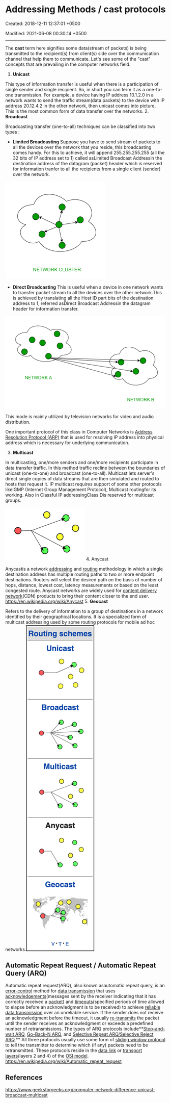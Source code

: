 # Addressing Methods / cast protocols

Created: 2018-12-11 12:37:01 +0500

Modified: 2021-06-08 00:30:14 +0500

---

The **cast** term here signifies some data(stream of packets) is being transmitted to the recipient(s) from client(s) side over the communication channel that help them to communicate. Let's see some of the "cast" concepts that are prevailing in the computer networks field.

1. **Unicast**

This type of information transfer is useful when there is a participation of single sender and single recipient. So, in short you can term it as a one-to-one transmission. For example, a device having IP address 10.1.2.0 in a network wants to send the traffic stream(data packets) to the device with IP address 20.12.4.2 in the other network, then unicast comes into picture. This is the most common form of data transfer over the networks.
2.  **Broadcast**

Broadcasting transfer (one-to-all) techniques can be classified into two types :

- **Limited Broadcasting**
    Suppose you have to send stream of packets to all the devices over the network that you reside, this broadcasting comes handy. For this to achieve, it will append 255.255.255.255 (all the 32 bits of IP address set to 1) called asLimited Broadcast Addressin the destination address of the datagram (packet) header which is reserved for information tranfer to all the recipients from a single client (sender) over the network.

![image](media/Addressing-Methods---cast-protocols-image1.png)

- **Direct Broadcasting**
    This is useful when a device in one network wants to transfer packet stream to all the devices over the other network.This is achieved by translating all the Host ID part bits of the destination address to 1, referred asDirect Broadcast Addressin the datagram header for information transfer.

![image](media/Addressing-Methods---cast-protocols-image2.png)

This mode is mainly utilized by television networks for video and audio distribution.

One important protocol of this class in Computer Networks is [Address Resolution Protocol (ARP)](https://www.geeksforgeeks.org/computer-network-arp-works/) that is used for resolving IP address into physical address which is necessary for underlying communication.

3. **Multicast**

In multicasting, one/more senders and one/more recipients participate in data transfer traffic. In this method traffic recline between the boundaries of unicast (one-to-one) and broadcast (one-to-all). Multicast lets server's direct single copies of data streams that are then simulated and routed to hosts that request it. IP multicast requires support of some other protocols likeIGMP (Internet Group Management Protocol), Multicast routingfor its working. Also in Classful IP addressingClass Dis reserved for multicast groups.

![image](media/Addressing-Methods---cast-protocols-image3.png)
4. Anycast

Anycastis a network [addressing](https://en.wikipedia.org/wiki/Addressing) and [routing](https://en.wikipedia.org/wiki/Routing) methodology in which a single destination address has multiple routing paths to two or more endpoint destinations. Routers will select the desired path on the basis of number of hops, distance, lowest cost, latency measurements or based on the least congested route. Anycast networks are widely used for [content delivery network](https://en.wikipedia.org/wiki/Content_delivery_network)(CDN) products to bring their content closer to the end user.
<https://en.wikipedia.org/wiki/Anycast>
5.  **Geocast**

Refers to the delivery of information to a group of destinations in a network identified by their geographical locations. It is a specialized form of multicast addressing used by some routing protocols for mobile ad hoc networks.![image](media/Addressing-Methods---cast-protocols-image4.png)

## Automatic Repeat Request / Automatic Repeat Query (ARQ)

Automatic repeat request(ARQ), also known asautomatic repeat query, is an [error-control](https://en.wikipedia.org/wiki/Error_control) method for [data transmission](https://en.wikipedia.org/wiki/Data_transmission) that uses [acknowledgements](https://en.wikipedia.org/wiki/Acknowledgement_(data_networks))(messages sent by the receiver indicating that it has correctly received a [packet](https://en.wikipedia.org/wiki/Packet_(information_technology))) and [timeouts](https://en.wikipedia.org/wiki/Timeout_(computing))(specified periods of time allowed to elapse before an acknowledgment is to be received) to achieve [reliable data transmission](https://en.wikipedia.org/wiki/Reliability_(computer_networking)) over an unreliable service. If the sender does not receive an acknowledgment before the timeout, it usually [re-transmits](https://en.wikipedia.org/wiki/Retransmission_(data_networks)) the packet until the sender receives an acknowledgment or exceeds a predefined number of retransmissions.
The types of ARQ protocols include**[Stop-and-wait ARQ](https://en.wikipedia.org/wiki/Stop-and-wait_ARQ), [Go-Back-N ARQ](https://en.wikipedia.org/wiki/Go-Back-N_ARQ), and [Selective Repeat ARQ/Selective Reject ARQ](https://en.wikipedia.org/wiki/Selective_Repeat_ARQ).** All three protocols usually use some form of [sliding window protocol](https://en.wikipedia.org/wiki/Sliding_window_protocol) to tell the transmitter to determine which (if any) packets need to be retransmitted. These protocols reside in the [data link](https://en.wikipedia.org/wiki/Data_link_layer) or [transport layers](https://en.wikipedia.org/wiki/Transport_layer)(layers 2 and 4) of the [OSI model](https://en.wikipedia.org/wiki/OSI_model).
<https://en.wikipedia.org/wiki/Automatic_repeat_request>

## References

<https://www.geeksforgeeks.org/computer-network-difference-unicast-broadcast-multicast>
